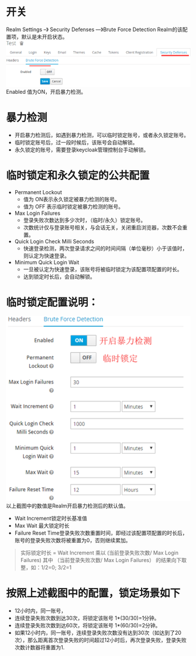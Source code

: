 # 开关

Realm Settings –》 Security Defenses —》Brute Force Detection
Realm的该配置项，默认是未开启状态。
![](./assets/Keycloak安全防御_暴力检查-1686130147395.png)
Enabled 值为ON，开启暴力检测。

# 暴力检测

* 开启暴力检测后，如遇到暴力检测，可以临时锁定账号，或者永久锁定账号。
* 临时锁定账号后，过一段时候后，该账号会自动解锁。
* 永久锁定的账号，需要登录keycloak管理控制台手动解锁。

# 临时锁定和永久锁定的公共配置

* Permanent Lockout
  * 值为 ON表示永久锁定被暴力检测的账号。
  * 值为 OFF 表示临时锁定被暴力检测的账号。
* Max Login Failures
  * 登录失败次数达到多少次时，（临时/永久）锁定账号。
  * 次数统计仅与登录账号相关，与会话无关，关闭重启浏览器，次数不会重置。
* Quick Login Check Milli Seconds
  * 快速登录检测，两次登录请求之间的时间间隔（单位毫秒）小于该值时，则认定为快速登录。
* Minimum Quick Login Wait
  * 一旦被认定为快速登录，该账号将被临时锁定为该配置项配置的时长。
  * 达到锁定时长后，会自动解锁。

# 临时锁定配置说明：

![](./assets/Keycloak安全防御_暴力检查-1686130268308.png)
以上截图中的数值是Realm开启暴力检测后的默认值。

* Wait Increment锁定时长基准值
* Max Wait  最大锁定时长
* Failure Reset Time登录失败次数重置时间，即经过该配置项配置的时长后，账号的登录失败次数将被重置为0，否则继续累加。

> 实际锁定时长 =  Wait Increment 乘以 (当前登录失败次数/ Max Login Failures) 其中 （当前登录失败次数/ Max Login Failures） 的结果向下取整，如：1/2=0; 3/2=1

# 按照上述截图中的配置，锁定场景如下

* 12小时内，同一账号，
* 连续登录失败次数到达30次，将锁定该账号 1*(30/30)=1分钟。
* 连续登录失败次数到达60次，将锁定该账号 1*(60/30)=2分钟。
* 如果12小时内，同一账号，连续登录失败次数没有达到30次（如达到了20次），那么距离首次登录失败的时间超过12小时后，再次登录失败，登录失败次数计数器将重置为1.
